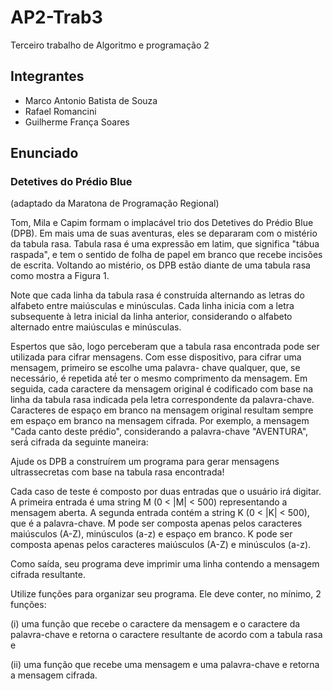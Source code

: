 # AP2-Trab3
Terceiro trabalho de Algoritmo e programação 2

## Integrantes
<ul>
    <li>Marco Antonio Batista de Souza</li>
    <li>Rafael Romancini</li>
    <li>Guilherme França Soares</li>
</ul>

## Enunciado
<h3>Detetives do Prédio Blue</h3>
(adaptado da Maratona de Programação Regional)

<p>Tom, Mila e Capim formam o implacável trio dos Detetives do Prédio Blue (DPB). Em mais uma de suas aventuras, eles se depararam com o mistério da tabula rasa. Tabula rasa é uma expressão em latim, que significa "tábua raspada", e tem o sentido de folha de papel em branco que recebe incisões de escrita. Voltando ao mistério, os DPB estão diante de uma tabula rasa como mostra a Figura 1.

<p>Note que cada linha da tabula rasa é construída alternando as letras do alfabeto entre maiúsculas e minúsculas. Cada linha inicia com a letra subsequente à letra inicial da linha anterior, considerando o alfabeto alternado entre maiúsculas e minúsculas.

<p>Espertos que são, logo perceberam que a tabula rasa encontrada pode ser utilizada para cifrar mensagens. Com esse dispositivo, para cifrar uma mensagem, primeiro se escolhe uma palavra- chave qualquer, que, se necessário, é repetida até́ ter o mesmo comprimento da mensagem. Em seguida, cada caractere da mensagem original é codificado com base na linha da tabula rasa indicada pela letra correspondente da palavra-chave. Caracteres de espaço em branco na mensagem original resultam sempre em espaço em branco na mensagem cifrada. Por exemplo, a mensagem "Cada canto deste prédio", considerando a palavra-chave "AVENTURA", será́ cifrada da seguinte maneira:

<p>Ajude os DPB a construírem um programa para gerar mensagens ultrassecretas com base na tabula rasa encontrada!

<p>Cada caso de teste é composto por duas entradas que o usuário irá digitar. A primeira entrada é uma string M (0 < |M| < 500) representando a mensagem aberta. A segunda entrada contém a string K (0 < |K| < 500), que é a palavra-chave. M pode ser composta apenas pelos caracteres maiúsculos (A-Z), minúsculos (a-z) e espaço em branco. K pode ser composta apenas pelos caracteres maiúsculos (A-Z) e minúsculos (a-z).

<p>Como saída, seu programa deve imprimir uma linha contendo a mensagem cifrada resultante.

<p>Utilize funções para organizar seu programa. Ele deve conter, no mínimo, 2 funções:
<p>(i) uma função que recebe o caractere da mensagem e o caractere da palavra-chave e retorna o caractere resultante de acordo com a tabula rasa e
<p>(ii) uma função que recebe uma mensagem e uma palavra-chave e retorna a mensagem cifrada.